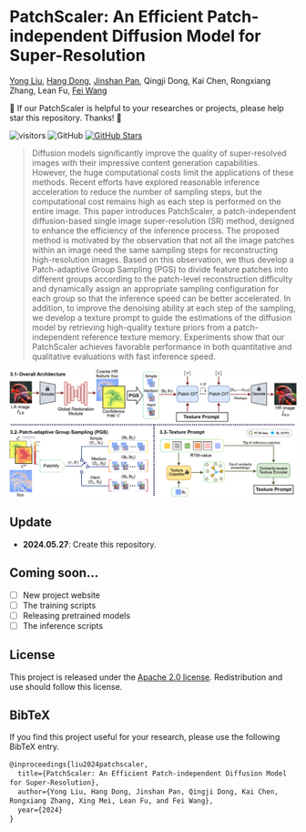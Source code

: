 # PatchScaler: An Efficient Patch-independent Diffusion Model for Super-Resolution
[Yong Liu](https://scholar.google.com/citations?user=DT0LPIEAAAAJ&hl=en&oi=sra), 
[Hang Dong](https://scholar.google.com/citations?user=4DKepr8AAAAJ&hl=en&oi=sra), 
[Jinshan Pan](https://jspan.github.io/), 
Qingji Dong, 
Kai Chen, 
Rongxiang Zhang, 
Lean Fu, 
[Fei Wang](http://www.aiar.xjtu.edu.cn/info/1046/1242.htm)<br/>

:sparkling_heart: If our  PatchScaler is helpful to your researches or projects, please help star this repository. Thanks! :hugs: 

![visitors](https://visitor-badge.laobi.icu/badge?page_id=yongliuy/PatchScaler) 
<img alt="GitHub" src="https://img.shields.io/badge/license-Apache_2.0-brightgreen">
[![GitHub Stars](https://img.shields.io/github/stars/yongliuy/PatchScaler?style=social)](https://github.com/yongliuy/PatchScaler/)

>Diffusion models significantly improve the quality of super-resolved images with their impressive content generation capabilities. However, the huge computational costs limit the applications of these methods.
Recent efforts have explored reasonable inference acceleration to reduce the number of sampling steps, but the computational cost remains high as each step is performed on the entire image. 
This paper introduces PatchScaler, a patch-independent diffusion-based single image super-resolution (SR) method, designed to enhance the efficiency of the inference process.
The proposed method is motivated by the observation that not all the image patches within an image need the same sampling steps for reconstructing high-resolution images. 
Based on this observation, we thus develop a Patch-adaptive Group Sampling (PGS) to divide feature patches into different groups according to the patch-level reconstruction difficulty and dynamically assign an appropriate sampling configuration for each group so that the inference speed can be better accelerated. 
In addition, to improve the denoising ability at each step of the sampling, we develop a texture prompt to guide the estimations of the diffusion model by retrieving high-quality texture priors from a patch-independent reference texture memory. 
Experiments show that our PatchScaler achieves favorable performance in both quantitative and qualitative evaluations with fast inference speed. 
<p align="center">
<img src=assets/method.png width="1000px"/>
</p>

## Update
- **2024.05.27**: Create this repository.

## Coming soon...
- [ ] New project website
- [ ] The training scripts
- [ ] Releasing pretrained models
- [ ] The inference scripts

## License
This project is released under the [Apache 2.0 license](./LICENSE). Redistribution and use should follow this license.


## BibTeX
If you find this project useful for your research, please use the following BibTeX entry.
```
@inproceedings{liu2024patchscaler,
  title={PatchScaler: An Efficient Patch-independent Diffusion Model for Super-Resolution},
  author={Yong Liu, Hang Dong, Jinshan Pan, Qingji Dong, Kai Chen, Rongxiang Zhang, Xing Mei, Lean Fu, and Fei Wang},
  year={2024}
}
```
